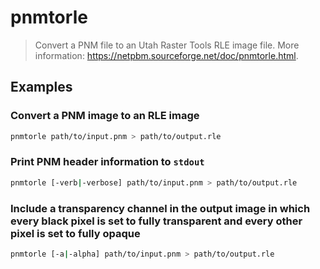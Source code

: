 # pnmtorle

> Convert a PNM file to an Utah Raster Tools RLE image file. More information: <https://netpbm.sourceforge.net/doc/pnmtorle.html>.

## Examples

### Convert a PNM image to an RLE image

```bash
pnmtorle path/to/input.pnm > path/to/output.rle
```

### Print PNM header information to `stdout`

```bash
pnmtorle [-verb|-verbose] path/to/input.pnm > path/to/output.rle
```

### Include a transparency channel in the output image in which every black pixel is set to fully transparent and every other pixel is set to fully opaque

```bash
pnmtorle [-a|-alpha] path/to/input.pnm > path/to/output.rle
```
